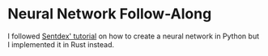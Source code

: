 # Neural Network Follow-Along
I followed [Sentdex' tutorial](https://www.youtube.com/watch?v=Wo5dMEP_BbI&list=PLQVvvaa0QuDcjD5BAw2DxE6OF2tius3V3) on how to create a neural network in Python but I implemented it in Rust instead.
